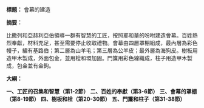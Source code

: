 **標題：** 會幕的建造

**摘要：**

比撒列和亞赫利亞伯領導一群有智慧的工匠，按照耶和華的吩咐建造會幕。百姓熱烈奉獻，材料充足，甚至需要停止收取禮物。會幕由四層罩棚組成，最內層為彩色幔子，繡有基路伯；第二層為山羊毛；第三層為公羊皮；最外層為海狗皮。樹板用造甲木製成，外面包金，並用栓和環加固。門簾用彩色線織成，柱子用造甲木製成，包金並有金鉤。

**大綱：**

**一、工匠的召集和智慧（第1-2節）**
**二、百姓的奉獻（第3-6節）**
**三、會幕的罩棚（第8-19節）**
**四、樹板和栓（第20-30節）**
**五、門簾和柱子（第31-38節）**